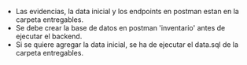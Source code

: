 - Las evidencias, la data inicial y los endpoints en postman estan en la carpeta entregables.
- Se debe crear la base de datos en postman 'inventario' antes de ejecutar el backend.
- Si se quiere agregar la data inicial, se ha de ejecutar el data.sql de la carpeta entregables.
